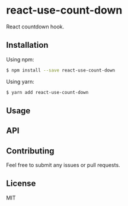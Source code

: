 # react-use-count-down

React countdown hook.

## Installation

Using npm:

```sh
$ npm install --save react-use-count-down
```

Using yarn:

```sh
$ yarn add react-use-count-down
```

## Usage

## API


## Contributing

Feel free to submit any issues or pull requests.

## License

MIT
